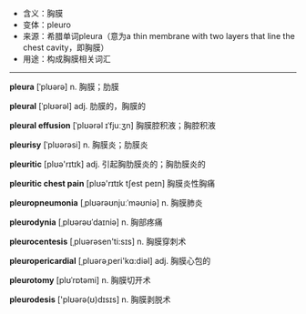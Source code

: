 - <span class="definition">含义：胸膜</span>
- <span class="definition">变体：pleuro</span>
- <span class="definition">来源：希腊单词pleura（意为a thin membrane with two layers that line the chest cavity，即胸膜）</span>
- <span class="definition">用途：构成胸膜相关词汇</span>


---


<span class="vocabulary">**pleura**</span> [ˈplʊərə] n. 胸膜；肋膜

<span class="vocabulary">**pleural**</span> [ˈplʊərəl] adj. 肋膜的，胸膜的

<span class="vocabulary">**pleural effusion**</span> [ˈplʊərəl ɪˈfjuːʒn] 胸膜腔积液；胸腔积液

<span class="vocabulary">**pleurisy**</span> [ˈplʊərəsi] n. 胸膜炎；肋膜炎

<span class="vocabulary">**pleuritic**</span> [plʊə'rɪtɪk] adj. 引起胸肋膜炎的；胸肋膜炎的

<span class="vocabulary">**pleuritic chest pain**</span> [plʊə'rɪtɪk tʃest peɪn] 胸膜炎性胸痛

<span class="vocabulary">**pleuropneumonia**</span> [ˌplʊərəʊnjuːˈməʊniə] n. 胸膜肺炎

<span class="vocabulary">**pleurodynia**</span> [ˌplʊərəʊˈdaɪniə] n. 胸部疼痛

<span class="vocabulary">**pleurocentesis**</span> [ˌpluәrәsen'ti:sɪs] n. 胸膜穿刺术

<span class="vocabulary">**pleuropericardial**</span> [ˌpluәrәˌperi'kɑ:diәl] adj. 胸膜心包的

<span class="vocabulary">**pleurotomy**</span> [plʊˈrɒtəmi] n. 胸膜切开术

<span class="vocabulary">**pleurodesis**</span> ['plʊərə(ʊ)dɪsɪs] n. 胸膜剥脱术

